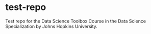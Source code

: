 test-repo
=========

Test repo for the Data Science Toolbox Course in the Data Science Specialization by Johns Hopkins University.
